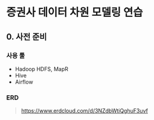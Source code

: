 # 증권사 데이터 차원 모델링 연습

## 0. 사전 준비

### 사용 툴
- Hadoop HDFS, MapR
- Hive
- Airflow

### ERD
> https://www.erdcloud.com/d/3NZdbWtiQghuF3uvf
